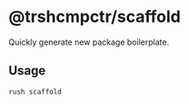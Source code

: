 # @trshcmpctr/scaffold

Quickly generate new package boilerplate.

## Usage

```sh
rush scaffold
```
